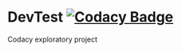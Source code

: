 # DevTest [![Codacy Badge](https://api.codacy.com/project/badge/Grade/37a701117af44ad0b6f03fb65054e73c)](https://www.codacy.com/manual/aojo/DevTest?utm_source=github.com&amp;utm_medium=referral&amp;utm_content=psiservices-aojo/DevTest&amp;utm_campaign=Badge_Grade)
Codacy exploratory project

